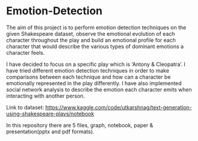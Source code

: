 # Emotion-Detection
The aim of this project is to perform emotion detection techniques on the given Shakespeare dataset, observe the emotional evolution of each character throughout the play and build an emotional profile for each character that would describe the various types of dominant emotions a character feels.

I have decided to focus on a specific play which is ‘Antony & Cleopatra’. I have tried different emotion detection techniques in order to make comparisons between each technique and how can a character be emotionally represented in the play differently. I have also implemented social network analysis to describe the emotion each character emits when interacting with another person.

Link to dataset: https://www.kaggle.com/code/utkarshnag/text-generation-using-shakespeare-plays/notebook

In this repository there are 5 files, graph, notebook, paper & presentation(pptx and pdf formats).
